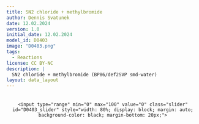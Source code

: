 ```yaml
---
title: SN2 chloride + methylbromide
author: Dennis Svatunek
date: 12.02.2024
version: 1.0
initial_date: 12.02.2024
model_id: D0403
image: "D0403.png"
tags: 
  - Reactions
license: CC BY-NC
description: |
  SN2 chloride + methylbromide (BP86/def2SVP smd-water)
layout: data_layout
---
```

<script src="https://code.jquery.com/jquery-3.6.0.min.js"></script>
<script src="https://3Dmol.org/build/3Dmol-min.js"></script>
<script src="https://cdnjs.cloudflare.com/ajax/libs/dygraph/2.1.0/dygraph.min.js"></script>
<div style="text-align: center;">
<div id="content-container" style="display: flex; justify-content: center; align-items: center; gap: 20px; margin-bottom: 20px; background-color: #f9f9f9; border-radius: 15px; overflow:hidden;">
    <div id="D0403" style="flex: 1; min-width: 200px; max-width: 500px;"></div>
    <div id="D0403_graph" style="flex: 1; min-width: 300px; max-width: 500px; background-color: #f9f9f9;padding-right: 10px;"></div>
</div>

    <input type="range" min="0" max="100" value="0" class="slider" id="D0403_slider" style="width: 80%; display: block; margin: auto; background-color: black; margin-bottom: 20px;">
</div>

<script>
(function() {
function adjustSquares() {
    var elements = document.querySelectorAll('#D0403, #D0403_graph');
    elements.forEach(function(el) {
        var width = el.offsetWidth;
        if (el.id === 'D0403_graph') {
            // Set the height of the graph to a percentage of the width, for example, 80%
            el.style.height = (width * 0.8) + 'px'; 
        } else {
            el.style.height = width + 'px';
        }
    });
}
window.addEventListener('resize', adjustSquares);
window.addEventListener('load', adjustSquares);
var viewer; 
var plot;
	function step_frame(slider, viewerID) {
		let frameNum = parseInt(slider.value);
		viewer.setFrame(frameNum);
		viewer.render();
		plot.setSelection(frameNum);
		
		console.log("Slider frame: " + frameNum);
	}

  $(document).ready(function() {
    viewer = $3Dmol.createViewer("D0403", {defaultcolors: $3Dmol.elementColors.Jmol});
    var xyz = `6\nStep 15: E=-3074.23549059\nC 0.000 0.000 0.000\nH 0.352 -0.776 0.698\nH 0.348 0.995 0.321\nH 0.343 -0.218 -1.024\nBr -2.000 -0.003 0.008\nCl 3.099 -0.001 0.010\n6\nStep 14: E=-3074.2354266\nC 0.000 0.000 0.000\nH 0.351 -0.776 0.698\nH 0.347 0.994 0.322\nH 0.344 -0.217 -1.023\nBr -2.001 -0.002 0.005\nCl 3.061 0.001 0.005\n6\nStep 13: E=-3074.23530476\nC 0.000 0.000 0.000\nH 0.349 -0.777 0.697\nH 0.346 0.994 0.324\nH 0.345 -0.216 -1.023\nBr -2.002 -0.001 0.003\nCl 3.022 0.001 0.003\n6\nStep 12: E=-3074.23511863\nC 0.000 0.000 0.000\nH 0.347 -0.781 0.694\nH 0.345 0.993 0.328\nH 0.345 -0.211 -1.024\nBr -2.003 -0.000 0.002\nCl 2.984 -0.000 0.002\n6\nStep 11: E=-3074.23486393\nC 0.000 0.000 0.000\nH 0.345 -0.784 0.691\nH 0.344 0.991 0.334\nH 0.344 -0.206 -1.025\nBr -2.004 -0.000 0.001\nCl 2.945 -0.001 0.001\n6\nStep 10: E=-3074.23452741\nC 0.000 0.000 0.000\nH 0.341 -0.787 0.689\nH 0.341 0.990 0.337\nH 0.340 -0.203 -1.026\nBr -2.010 -0.000 0.000\nCl 2.903 -0.000 0.000\n6\nStep 9: E=-3074.23399537\nC 0.000 0.000 0.000\nH 0.324 -0.791 0.690\nH 0.325 0.993 0.340\nH 0.324 -0.202 -1.031\nBr -2.044 0.000 0.000\nCl 2.845 0.000 0.000\n6\nStep 8: E=-3074.23296606\nC 0.000 0.000 0.000\nH 0.302 -0.796 0.694\nH 0.303 0.999 0.342\nH 0.302 -0.203 -1.037\nBr -2.094 0.000 0.000\nCl 2.784 0.000 0.001\n6\nStep 7: E=-3074.23151338\nC 0.000 0.000 0.000\nH 0.274 -0.801 0.699\nH 0.275 1.006 0.344\nH 0.274 -0.205 -1.043\nBr -2.148 0.000 0.000\nCl 2.725 0.000 0.001\n6\nStep 6: E=-3074.22985179\nC 0.000 0.000 0.000\nH 0.237 -0.806 0.703\nH 0.237 1.012 0.346\nH 0.236 -0.207 -1.049\nBr -2.204 -0.000 0.001\nCl 2.665 -0.000 0.001\n6\nStep 5: E=-3074.22815622\nC 0.000 0.000 0.000\nH 0.200 -0.811 0.708\nH 0.200 1.019 0.348\nH 0.199 -0.208 -1.056\nBr -2.260 -0.000 0.001\nCl 2.606 -0.000 0.001\n6\nStep 4: E=-3074.22660012\nC 0.000 0.000 0.000\nH 0.155 -0.816 0.713\nH 0.155 1.026 0.349\nH 0.154 -0.210 -1.063\nBr -2.317 -0.000 0.001\nCl 2.547 -0.000 0.001\n6\nStep 3: E=-3074.22535014\nC 0.000 0.000 0.000\nH 0.107 -0.819 0.717\nH 0.107 1.031 0.350\nH 0.107 -0.212 -1.068\nBr -2.373 -0.000 0.001\nCl 2.487 -0.000 0.001\n6\nStep 2: E=-3074.22454736\nC 0.000 0.000 0.000\nH 0.055 -0.820 0.720\nH 0.055 1.033 0.350\nH 0.054 -0.214 -1.070\nBr -2.430 -0.000 0.001\nCl 2.427 -0.000 0.001\n6\nStep 1: E=-3074.2242699\nC 0.000 0.000 0.000\nH 0.001 -0.820 0.720\nH 0.001 1.033 0.350\nH 0.000 -0.214 -1.070\nBr -2.486 -0.000 0.001\nCl 2.367 -0.000 0.001\n6\nStep 1: E=-3074.2242699\nC 0.000 0.000 0.000\nH -0.053 -0.820 0.720\nH -0.054 1.034 0.350\nH -0.054 -0.214 -1.070\nBr -2.542 -0.000 0.000\nCl 2.306 -0.000 0.001\n6\nStep 2: E=-3074.2245634\nC 0.000 0.000 0.000\nH -0.106 -0.819 0.718\nH -0.106 1.031 0.350\nH -0.106 -0.213 -1.068\nBr -2.597 -0.000 0.000\nCl 2.246 -0.000 0.000\n6\nStep 3: E=-3074.22541359\nC 0.000 0.000 0.000\nH -0.154 -0.815 0.715\nH -0.154 1.027 0.348\nH -0.154 -0.212 -1.063\nBr -2.653 -0.000 0.000\nCl 2.185 -0.000 0.000\n6\nStep 4: E=-3074.22675828\nC 0.000 0.000 0.000\nH -0.200 -0.810 0.710\nH -0.200 1.020 0.346\nH -0.200 -0.210 -1.056\nBr -2.708 -0.000 0.000\nCl 2.124 -0.000 0.000\n6\nStep 5: E=-3074.22848026\nC 0.000 0.000 0.000\nH -0.242 -0.805 0.706\nH -0.242 1.014 0.344\nH -0.242 -0.209 -1.050\nBr -2.763 -0.000 0.000\nCl 2.063 -0.000 0.000\n6\nStep 6: E=-3074.23043025\nC 0.000 0.000 0.000\nH -0.276 -0.799 0.701\nH -0.276 1.007 0.341\nH -0.276 -0.208 -1.043\nBr -2.818 -0.000 0.000\nCl 2.003 -0.000 0.000\n6\nStep 7: E=-3074.23243635\nC 0.000 0.000 0.000\nH -0.309 -0.793 0.696\nH -0.309 0.999 0.339\nH -0.309 -0.206 -1.035\nBr -2.873 0.000 0.000\nCl 1.944 0.000 0.000\n6\nStep 8: E=-3074.234248\nC 0.000 0.000 0.000\nH -0.333 -0.788 0.692\nH -0.333 0.993 0.336\nH -0.333 -0.205 -1.028\nBr -2.929 0.000 0.000\nCl 1.889 0.000 0.000\n6\nStep 9: E=-3074.23558574\nC 0.000 0.000 0.000\nH -0.350 -0.785 0.689\nH -0.350 0.989 0.335\nH -0.350 -0.204 -1.024\nBr -2.982 0.000 0.000\nCl 1.854 0.000 0.000\n6\nStep 10: E=-3074.23632495\nC 0.000 0.000 0.000\nH -0.354 -0.784 0.689\nH -0.354 0.988 0.335\nH -0.354 -0.204 -1.023\nBr -3.021 0.000 0.000\nCl 1.848 0.000 0.000\n6\nStep 11: E=-3074.23684115\nC 0.000 0.000 0.000\nH -0.355 -0.783 0.688\nH -0.355 0.988 0.335\nH -0.356 -0.204 -1.023\nBr -3.056 0.000 -0.000\nCl 1.847 0.000 -0.000\n6\nStep 12: E=-3074.23726758\nC 0.000 0.000 0.000\nH -0.357 -0.783 0.688\nH -0.357 0.988 0.335\nH -0.357 -0.204 -1.023\nBr -3.091 0.000 -0.000\nCl 1.845 0.000 -0.000\n6\nStep 13: E=-3074.23761821\nC 0.000 0.000 0.000\nH -0.358 -0.784 0.688\nH -0.357 0.987 0.335\nH -0.358 -0.204 -1.023\nBr -3.127 0.000 -0.000\nCl 1.844 -0.000 -0.000\n6\nStep 14: E=-3074.237901\nC 0.000 0.000 0.000\nH -0.359 -0.784 0.687\nH -0.358 0.987 0.336\nH -0.359 -0.202 -1.023\nBr -3.162 0.000 -0.000\nCl 1.843 -0.000 -0.000\n6\nStep 15: E=-3074.23812405\nC 0.000 0.000 0.000\nH -0.360 -0.786 0.685\nH -0.359 0.986 0.338\nH -0.359 -0.200 -1.023\nBr -3.197 0.000 -0.000\nCl 1.842 -0.000 0.000\n6\nStep 16: E=-3074.23829394\nC 0.000 0.000 0.000\nH -0.360 -0.788 0.682\nH -0.360 0.985 0.341\nH -0.359 -0.197 -1.024\nBr -3.232 0.000 -0.000\nCl 1.841 -0.001 0.001\n6\nStep 17: E=-3074.23841644\nC 0.000 0.000 0.000\nH -0.362 -0.792 0.677\nH -0.360 0.983 0.347\nH -0.360 -0.190 -1.025\nBr -3.267 -0.001 0.000\nCl 1.840 -0.002 0.001\n6\nStep 18: E=-3074.23849688\nC 0.000 0.000 0.000\nH -0.364 -0.802 0.665\nH -0.358 0.979 0.362\nH -0.360 -0.174 -1.028\nBr -3.302 -0.004 -0.000\nCl 1.838 -0.005 0.002\n`;
	
	var energy=`0.00,0.04,0.12,0.23,0.39,0.60,0.94,1.58,2.50,3.54,4.60,5.58,6.36,6.87,7.04,7.04,6.86,6.32,5.48,4.40,3.18,1.92,0.78,-0.06,-0.52,-0.85,-1.12,-1.34,-1.51,-1.65,-1.76,-1.84,-1.89`;
	
    viewer.addModelsAsFrames(xyz, "xyz");
	let set = {
    interval: 50,
    animation: 'forward',
	}
    viewer.setStyle({}, {stick: {radius: 0.15}, sphere: {scale: 0.25}});
    viewer.zoomTo({x: 0, y: 0, z: 0});
    viewer.zoom(1.1);
    viewer.setBackgroundColor('#f9f9f9');
    viewer.rotate(180, {x: 0, y: 1, z: 0});
    viewer.setViewStyle({style: 'outline', color: 'black', width: 0.02});
    viewer.render();
	$("#D0403").css("position", "relative");
	
	var energyValues = energy.split(',');
	$('#D0403_slider').attr('max', energyValues.length - 1);
	var energyData = '';
	for (var i = 0; i <= energyValues.length; i++) {
		energyData += i + ',' + energyValues[i-1] + '\n';
	}


    plot = new Dygraph(
        document.getElementById('D0403_graph'),
        energyData,
        {
            xlabel: 'Reaction Coordinate',
            ylabel: 'Energy [kcal/mol]',
			showLabelsOnHighlight: false,
			showRangeSelector: false,
			highlightCircleSize: 5,
			highlightSeriesBackgroundAlpha: 0,
			xValueParser: function(x) { return parseFloat(x); },
			colors: ["black"], // sets line color to white
			gridLineColor: 'transparent', // sets gridline color to transparent
			axisLineColor: 'black', // sets axis line color to white
			axisLabelColor: 'black', // sets axis label color to white
			valueLabelColor: 'black', // Make value labels white
			interactionModel: {},
			highlightCallback: function(event, x, points, row, seriesName) {
				document.getElementById("D0403_slider").value = row;
				step_frame(document.getElementById("D0403_slider"), 'D0403');
			},
        }
    );

    function updateFrameAndGraph(sliderValue) {
        viewer.setFrame(sliderValue);
        viewer.render();
        plot.setSelection(sliderValue);
    }

    $('#D0403_slider').on('input', function() {
        updateFrameAndGraph(this.value);
    });
  
  });
  
var style = document.createElement('style');

style.appendChild(document.createTextNode(`
    .dygraph-axis-label {
        font-family: Arial, sans-serif !important;
        font-size: 14px !important; /* Adjust the size as needed */
        color: black !important; /* Ensure labels are black */
    }
	.dygraph-axis-label-x {
        display: none;
    }
	.dygraph-label {
        font-family: Arial !important;
		color: black !important;
    }
	#D0403_graph{
    background: '#f9f9f9' !important;
}
.dygraph-annotation,.dygraph-legend{overflow:hidden}.dygraph-legend{position:absolute;font-size:14px;z-index:10;width:250px;background:#fff;line-height:normal;text-align:left}.dygraph-legend-dash,.dygraph-legend-line{display:inline-block;position:relative;bottom:.5ex;height:1px;border-bottom-width:2px;border-bottom-style:solid}.dygraph-legend-line{padding-left:1em}.dygraph-annotation,.dygraph-roller{position:absolute;z-index:10}.dygraph-default-annotation{border:1px solid #000;background-color:#fff;text-align:center}.dygraph-axis-label{z-index:10;line-height:normal;overflow:hidden;color:#000}.dygraph-title{font-weight:700;z-index:10;text-align:center}.dygraph-xlabel{text-align:center}.dygraph-label-rotate-left{text-align:center;transform:rotate(90deg);-webkit-transform:rotate(90deg);-moz-transform:rotate(90deg);-o-transform:rotate(90deg);-ms-transform:rotate(90deg)}.dygraph-label-rotate-right{text-align:center;transform:rotate(-90deg);-webkit-transform:rotate(-90deg);-moz-transform:rotate(-90deg);-o-transform:rotate(-90deg);-ms-transform:rotate(-90deg)}
`));
document.head.appendChild(style);
adjustSquares();
})();
</script>
